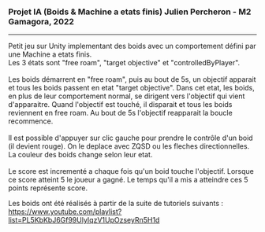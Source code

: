 ### Projet IA (Boids & Machine a etats finis) Julien Percheron - M2 Gamagora, 2022

---

Petit jeu sur Unity implementant des boids avec un comportement défini par une Machine a etats finis.<br /> 
Les 3 états sont "free roam", "target objective" et "controlledByPlayer".<br /> <br /> 
Les boids démarrent en "free roam", puis au bout de 5s, un objectif apparait et tous les boids passent en etat "target objective". Dans cet etat, les boids, en plus de leur comportement normal, se dirigent vers l'objectif qui vient d'apparaitre. Quand l'objectif est touché, il disparait et tous les boids reviennent en free roam. Au bout de 5s l'objectif reapparait la boucle recommence.<br /> <br /> 
Il est possible d'appuyer sur clic gauche pour prendre le contrôle d'un boid (il devient rouge). On le deplace avec ZQSD ou les fleches directionnelles.<br /> 
La couleur des boids change selon leur etat.<br /> <br /> 
Le score est incrementé a chaque fois qu'un boid touche l'objectif. Lorsque ce score atteint 5 le joueur a gagné. Le temps qu'il a mis a atteindre ces 5 points représente score. <br /> 

Les boids ont été réalisés à partir de la suite de tutoriels suivants : https://www.youtube.com/playlist?list=PL5KbKbJ6Gf99UlyIqzV1UpOzseyRn5H1d
